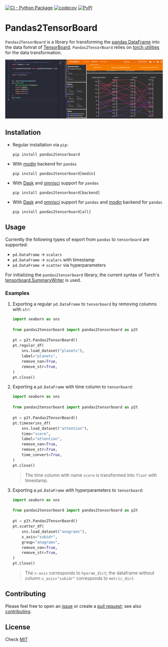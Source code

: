 [![CI - Python Package](https://github.com/Anselmoo/pandas2tensorboard/actions/workflows/python-ci.yml/badge.svg)](https://github.com/Anselmoo/pandas2tensorboard/actions/workflows/python-ci.yml)
[![codecov](https://codecov.io/gh/Anselmoo/pandas2tensorboard/branch/main/graph/badge.svg?token=NqLEIbDdGY)](https://codecov.io/gh/Anselmoo/pandas2tensorboard)
[![PyPI](https://img.shields.io/pypi/v/pandas2tensorboard?logo=PyPi&logoColor=gold)](https://pypi.org/project/pandas2tensorboard/)

# Pandas2TensorBoard

`Pandas2TensorBoard` is a library for transforming the [pandas DataFrame][1]
into the data fomrat of [TensorBoard][2]. `Pandas2TensorBoard` relies on
[torch utilities][3] for the data transformation.

![_](example/example.png)

## Installation

- Regular installation via `pip`:

  ```shell
  pip install pandas2tensorboard
  ```

- With [modin][4] backend for `pandas`

  ```shell
  pip install pandas2tensorboard[modin]
  ```

- With [Dask][5] and [omnisci][6] support for `pandas`

  ```shell
  pip install pandas2tensorboard[backend]
  ```

- With [Dask][5] and [omnisci][6] support for `pandas` and [modin][4] backend for `pandas`

  ```shell
  pip install pandas2tensorboard[all]
  ```

## Usage

Currently the following types of export from `pandas` to `tensorboard` are
supported:

- `pd.DataFrame` &rarr; `scalars`
- `pd.DataFrame` &rarr; `scalars` with timestamp
- `pd.DataFrame` &rarr; `scatter` via hyperparameters

For initializing the `pandas2tensorboard` library, the current syntax of Torch's
[tensorboard.SummaryWriter][7] is used.

### Examples

1. Exporting a regular `pd.DataFrame` to `tensorboard` by removing columns with `str`:

   ```python
   import seaborn as sns

   from pandas2tensorboard import pandas2tensorboard as p2t

   pt = p2t.Pandas2TensorBoard()
   pt.regular_df(
       sns.load_dataset("planets"),
       label="planets",
       remove_nan=True,
       remove_str=True,
   )
   pt.close()
   ```

2. Exporting a `pd.DataFrame` with time column to `tensorboard`:

   ```python
   import seaborn as sns

   from pandas2tensorboard import pandas2tensorboard as p2t

   pt = p2t.Pandas2TensorBoard()
   pt.timeseries_df(
       sns.load_dataset("attention"),
       time="score",
       label="attention",
       remove_nan=True,
       remove_str=True,
       time_convert=True,
   )
   pt.close()
   ```

   > The time column with name `score` is transformed into `float` with timestamp.

3. Exporting a `pd.DataFrame` with hyperparameters to `tensorboard`:

   ```python
   import seaborn as sns

   from pandas2tensorboard import pandas2tensorboard as p2t

   pt = p2t.Pandas2TensorBoard()
   pt.scatter_df(
       sns.load_dataset("anagrams"),
       x_axis="subidr",
       group="anagrams",
       remove_nan=True,
       remove_str=True,
   )
   pt.close()
   ```

   > The `x-axis` corresponds to `hparam_dict`; the dataframe without column
   > `x_axis="subidr"` corresponds to `metric_dict`.

## Contributing

Please feel free to open an [issue][8] or create a [pull request][9]; see also [contributing][10].

## License

Check [MIT][11]

[1]: https://pandas.pydata.org/pandas-docs/stable/reference/api/pandas.DataFrame.html
[2]: https://www.tensorflow.org/tensorboard/get_started
[3]: https://pytorch.org/docs/stable/tensorboard.html
[4]: https://modin.readthedocs.io/en/stable/
[5]: https://dask.org/
[6]: https://github.com/Quansight/intake-omnisci
[7]: https://pytorch.org/docs/stable/_modules/torch/utils/tensorboard/writer.html#SummaryWriter
[8]: https://github.com/Anselmoo/pandas2tensorboard/issues
[9]: https://github.com/Anselmoo/pandas2tensorboard/pulls
[10]: https://github.com/Anselmoo/pandas2tensorboard/blob/main/CONTRIBUTING.md
[11]: https://github.com/Anselmoo/pandas2tensorboard/blob/main/LICENSE

